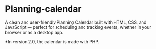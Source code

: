 # Planning-calendar
A clean and user-friendly Planning Calendar built with HTML, CSS, and JavaScript — perfect for scheduling and tracking events, whether in your browser or as a desktop app.

*In version 2.0, the calendar is made with PHP.
